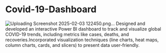 # Covid-19-Dashboard
![Uploading Screenshot 2025-02-03 122450.png…]()
Designed and developed an interactive Power BI dashboard to track and visualize global COVID-19 trends, including metrics like cases, deaths, and recoveries.Incorporated visualization techniques (line charts, heat maps, column charts, cards, and slicers) to present data user-friendly.
